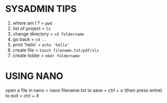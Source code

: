 # SYSADMIN TIPS

1. where am I ? =  `pwd` 
2. list of project = `ls` 
3. change directory = `cd foldername` 
4. go back = `cd ..` 
5. print 'hello' = ` echo 'hello' ` 
6. create file = `touch filename.txt/pdf/xls` 
7. create folder = `mkdr foldername` 




# USING NANO

open a file in nano = nano filename.txt
to save = ctrl + o (then press entre)
 to exit = ctrl + X
